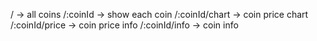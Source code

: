 / -> all coins
/:coinId -> show each coin
/:coinId/chart -> coin price chart
/:coinId/price -> coin price info
/:coinId/info -> coin info
